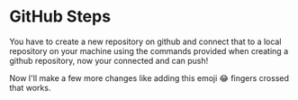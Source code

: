 # GitHub Steps

You have to create a new repository on github and connect that to a local repository on your machine using the commands provided when creating a github repository, now your connected and can push! 

Now I'll make a few more changes like adding this emoji :joy: fingers crossed that works.